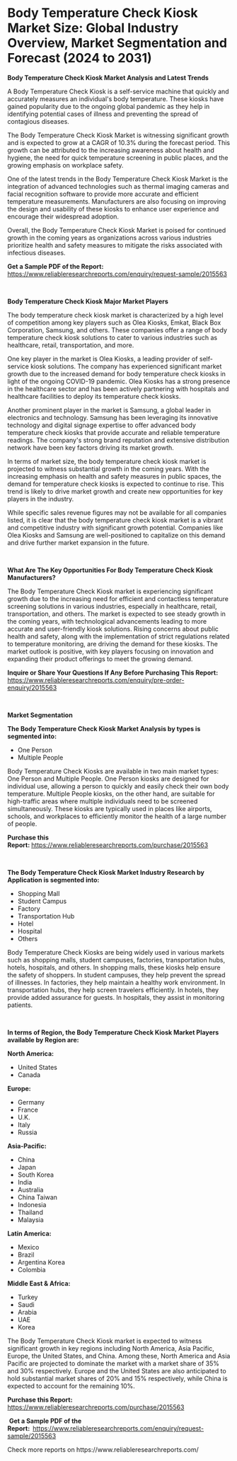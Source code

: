 <p><h1>Body Temperature Check Kiosk Market Size: Global Industry Overview, Market Segmentation and Forecast (2024 to 2031)</h1></p><p><strong>Body Temperature Check Kiosk Market Analysis and Latest Trends</strong></p>
<p><p>A Body Temperature Check Kiosk is a self-service machine that quickly and accurately measures an individual's body temperature. These kiosks have gained popularity due to the ongoing global pandemic as they help in identifying potential cases of illness and preventing the spread of contagious diseases.</p><p>The Body Temperature Check Kiosk Market is witnessing significant growth and is expected to grow at a CAGR of 10.3% during the forecast period. This growth can be attributed to the increasing awareness about health and hygiene, the need for quick temperature screening in public places, and the growing emphasis on workplace safety.</p><p>One of the latest trends in the Body Temperature Check Kiosk Market is the integration of advanced technologies such as thermal imaging cameras and facial recognition software to provide more accurate and efficient temperature measurements. Manufacturers are also focusing on improving the design and usability of these kiosks to enhance user experience and encourage their widespread adoption.</p><p>Overall, the Body Temperature Check Kiosk Market is poised for continued growth in the coming years as organizations across various industries prioritize health and safety measures to mitigate the risks associated with infectious diseases.</p></p>
<p><strong>Get a Sample PDF of the Report:&nbsp;</strong> <a href="https://www.reliableresearchreports.com/enquiry/request-sample/2015563">https://www.reliableresearchreports.com/enquiry/request-sample/2015563</a></p>
<p>&nbsp;</p>
<p><strong>Body Temperature Check Kiosk Major Market Players</strong></p>
<p><p>The body temperature check kiosk market is characterized by a high level of competition among key players such as Olea Kiosks, Emkat, Black Box Corporation, Samsung, and others. These companies offer a range of body temperature check kiosk solutions to cater to various industries such as healthcare, retail, transportation, and more.</p><p>One key player in the market is Olea Kiosks, a leading provider of self-service kiosk solutions. The company has experienced significant market growth due to the increased demand for body temperature check kiosks in light of the ongoing COVID-19 pandemic. Olea Kiosks has a strong presence in the healthcare sector and has been actively partnering with hospitals and healthcare facilities to deploy its temperature check kiosks.</p><p>Another prominent player in the market is Samsung, a global leader in electronics and technology. Samsung has been leveraging its innovative technology and digital signage expertise to offer advanced body temperature check kiosks that provide accurate and reliable temperature readings. The company's strong brand reputation and extensive distribution network have been key factors driving its market growth.</p><p>In terms of market size, the body temperature check kiosk market is projected to witness substantial growth in the coming years. With the increasing emphasis on health and safety measures in public spaces, the demand for temperature check kiosks is expected to continue to rise. This trend is likely to drive market growth and create new opportunities for key players in the industry.</p><p>While specific sales revenue figures may not be available for all companies listed, it is clear that the body temperature check kiosk market is a vibrant and competitive industry with significant growth potential. Companies like Olea Kiosks and Samsung are well-positioned to capitalize on this demand and drive further market expansion in the future.</p></p>
<p>&nbsp;</p>
<p><strong>What Are The Key Opportunities For Body Temperature Check Kiosk Manufacturers?</strong></p>
<p><p>The Body Temperature Check Kiosk market is experiencing significant growth due to the increasing need for efficient and contactless temperature screening solutions in various industries, especially in healthcare, retail, transportation, and others. The market is expected to see steady growth in the coming years, with technological advancements leading to more accurate and user-friendly kiosk solutions. Rising concerns about public health and safety, along with the implementation of strict regulations related to temperature monitoring, are driving the demand for these kiosks. The market outlook is positive, with key players focusing on innovation and expanding their product offerings to meet the growing demand.</p></p>
<p><strong>Inquire or Share Your Questions If Any Before Purchasing This Report:</strong> <a href="https://www.reliableresearchreports.com/enquiry/pre-order-enquiry/2015563">https://www.reliableresearchreports.com/enquiry/pre-order-enquiry/2015563</a></p>
<p>&nbsp;</p>
<p><strong>Market Segmentation</strong></p>
<p><strong>The Body Temperature Check Kiosk Market Analysis by types is segmented into:</strong></p>
<p><ul><li>One Person</li><li>Multiple People</li></ul></p>
<p><p>Body Temperature Check Kiosks are available in two main market types: One Person and Multiple People. One Person kiosks are designed for individual use, allowing a person to quickly and easily check their own body temperature. Multiple People kiosks, on the other hand, are suitable for high-traffic areas where multiple individuals need to be screened simultaneously. These kiosks are typically used in places like airports, schools, and workplaces to efficiently monitor the health of a large number of people.</p></p>
<p><strong>Purchase this Report:&nbsp;</strong><a href="https://www.reliableresearchreports.com/purchase/2015563">https://www.reliableresearchreports.com/purchase/2015563</a></p>
<p>&nbsp;</p>
<p><strong>The Body Temperature Check Kiosk Market Industry Research by Application is segmented into:</strong></p>
<p><ul><li>Shopping Mall</li><li>Student Campus</li><li>Factory</li><li>Transportation Hub</li><li>Hotel</li><li>Hospital</li><li>Others</li></ul></p>
<p><p>Body Temperature Check Kiosks are being widely used in various markets such as shopping malls, student campuses, factories, transportation hubs, hotels, hospitals, and others. In shopping malls, these kiosks help ensure the safety of shoppers. In student campuses, they help prevent the spread of illnesses. In factories, they help maintain a healthy work environment. In transportation hubs, they help screen travelers efficiently. In hotels, they provide added assurance for guests. In hospitals, they assist in monitoring patients.</p></p>
<p>&nbsp;</p>
<p><strong>In terms of Region, the Body Temperature Check Kiosk Market Players available by Region are:</strong></p>
<p>
    <p> <strong> North America: </strong>
        <ul>
            <li>United States</li>
            <li>Canada</li>
        </ul>
        </p> 
    <p> <strong> Europe: </strong>
        <ul>
            <li>Germany</li>
            <li>France</li>
            <li>U.K.</li>
            <li>Italy</li>
            <li>Russia</li>
        </ul>
        </p> 
    <p> <strong> Asia-Pacific: </strong>
        <ul>
            <li>China</li>
            <li>Japan</li>
            <li>South Korea</li>
            <li>India</li>
            <li>Australia</li>
            <li>China Taiwan</li>
            <li>Indonesia</li>
            <li>Thailand</li>
            <li>Malaysia</li>
        </ul>
        </p> 
    <p> <strong> Latin America: </strong>
        <ul>
            <li>Mexico</li>
            <li>Brazil</li>
            <li>Argentina Korea</li>
            <li>Colombia</li>
        </ul>
        </p> 
    <p> <strong> Middle East & Africa: </strong>
        <ul>
            <li>Turkey</li>
            <li>Saudi</li>
            <li>Arabia</li>
            <li>UAE</li>
            <li>Korea</li>
        </ul>
    </p>
    </p>
<p><p>The Body Temperature Check Kiosk market is expected to witness significant growth in key regions including North America, Asia Pacific, Europe, the United States, and China. Among these, North America and Asia Pacific are projected to dominate the market with a market share of 35% and 30% respectively. Europe and the United States are also anticipated to hold substantial market shares of 20% and 15% respectively, while China is expected to account for the remaining 10%.</p></p>
<p><strong>Purchase this Report: </strong><a href="https://www.reliableresearchreports.com/purchase/2015563">https://www.reliableresearchreports.com/purchase/2015563</a></p>
<p>&nbsp;<strong>Get a Sample PDF of the Report:&nbsp;&nbsp;</strong><a href="https://www.reliableresearchreports.com/enquiry/request-sample/2015563">https://www.reliableresearchreports.com/enquiry/request-sample/2015563</a></p>
<p><strong></strong></p>
<p>Check more reports on https://www.reliableresearchreports.com/</p>